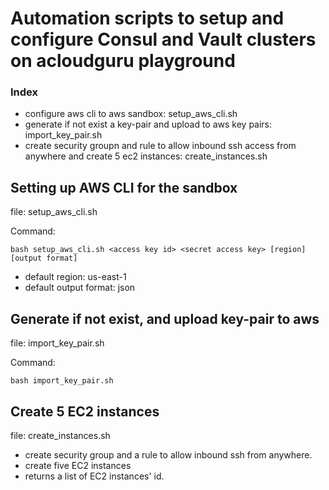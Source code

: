 # Automation scripts to setup and configure Consul and Vault clusters on acloudguru playground

### Index
- configure aws cli to aws sandbox: setup_aws_cli.sh
- generate if not exist a key-pair and upload to aws key pairs: import_key_pair.sh
- create security groupn and rule to allow inbound ssh access from anywhere and create 5 ec2 instances: create_instances.sh

## Setting up AWS CLI for the sandbox
file: setup_aws_cli.sh

Command:
```
bash setup_aws_cli.sh <access key id> <secret access key> [region] [output format]
```
* default region: us-east-1
* default output format: json

## Generate if not exist, and upload key-pair to aws
file: import_key_pair.sh

Command:
```
bash import_key_pair.sh
```

## Create 5 EC2 instances
file: create_instances.sh
- create security group and a rule to allow inbound ssh from anywhere.
- create five EC2 instances 
- returns a list of EC2 instances' id.
  